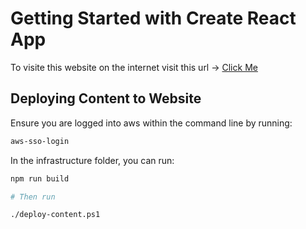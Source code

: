 # Getting Started with Create React App

To visite this website on the internet visit this url -> [Click Me](https://d2v31rjujvtlyf.cloudfront.net/)

## Deploying Content to Website

Ensure you are logged into aws within the command line by running:

```sh
aws-sso-login
```

In the infrastructure folder, you can run:

```sh
npm run build

# Then run

./deploy-content.ps1
```
